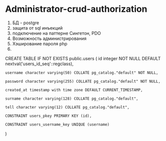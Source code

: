 # Administrator-crud-authorization
1. БД  - postgre
3. защита от sql инъекций
4. подключение на паттерне Сингетон, PDO
5. Возможность администрирования
6. Хэширование пароля php
7. 
CREATE TABLE IF NOT EXISTS public.users
(
    id integer NOT NULL DEFAULT nextval('users_id_seq'::regclass),
    
    username character varying(50) COLLATE pg_catalog."default" NOT NULL,
    
    password character varying(255) COLLATE pg_catalog."default" NOT NULL,
    
    created_at timestamp with time zone DEFAULT CURRENT_TIMESTAMP,
    
    surname character varying(128) COLLATE pg_catalog."default",
    
    tell character varying(12) COLLATE pg_catalog."default",
    
    CONSTRAINT users_pkey PRIMARY KEY (id),
    
    CONSTRAINT users_username_key UNIQUE (username)
    
)
